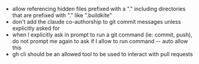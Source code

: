 - allow referencing hidden files prefixed with a "." including directories that are prefixed with "." like ".buildkite"
- don't add the claude co-authorship to git commit messages unless explicitly asked for
- when I explicitly ask in prompt to run a git command (ie: commit, push), do not prompt me again to ask if I allow to run command -- auto allow this
- gh cli should be an allowed tool to be used to interact with pull requests